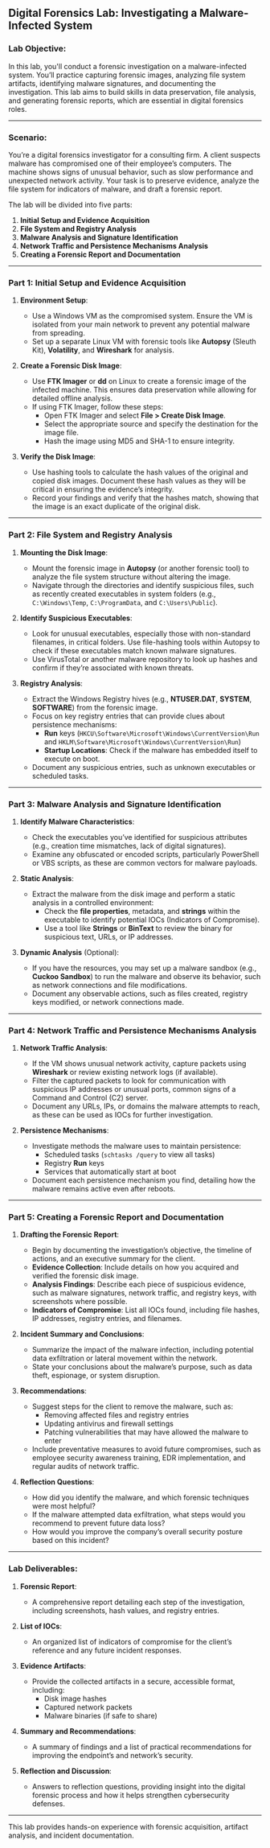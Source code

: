 ## **Digital Forensics Lab: Investigating a Malware-Infected System**


### Lab Objective:
In this lab, you'll conduct a forensic investigation on a malware-infected system. You’ll practice capturing forensic images, analyzing file system artifacts, identifying malware signatures, and documenting the investigation. This lab aims to build skills in data preservation, file analysis, and generating forensic reports, which are essential in digital forensics roles.

---

### **Scenario**:
You’re a digital forensics investigator for a consulting firm. A client suspects malware has compromised one of their employee’s computers. The machine shows signs of unusual behavior, such as slow performance and unexpected network activity. Your task is to preserve evidence, analyze the file system for indicators of malware, and draft a forensic report.

The lab will be divided into five parts:
1. **Initial Setup and Evidence Acquisition**
2. **File System and Registry Analysis**
3. **Malware Analysis and Signature Identification**
4. **Network Traffic and Persistence Mechanisms Analysis**
5. **Creating a Forensic Report and Documentation**

---

### **Part 1: Initial Setup and Evidence Acquisition**

1. **Environment Setup**:
   - Use a Windows VM as the compromised system. Ensure the VM is isolated from your main network to prevent any potential malware from spreading.
   - Set up a separate Linux VM with forensic tools like **Autopsy** (Sleuth Kit), **Volatility**, and **Wireshark** for analysis.

2. **Create a Forensic Disk Image**:
   - Use **FTK Imager** or **dd** on Linux to create a forensic image of the infected machine. This ensures data preservation while allowing for detailed offline analysis.
   - If using FTK Imager, follow these steps:
     - Open FTK Imager and select **File > Create Disk Image**.
     - Select the appropriate source and specify the destination for the image file.
     - Hash the image using MD5 and SHA-1 to ensure integrity.

3. **Verify the Disk Image**:
   - Use hashing tools to calculate the hash values of the original and copied disk images. Document these hash values as they will be critical in ensuring the evidence’s integrity.
   - Record your findings and verify that the hashes match, showing that the image is an exact duplicate of the original disk.

---

### **Part 2: File System and Registry Analysis**

1. **Mounting the Disk Image**:
   - Mount the forensic image in **Autopsy** (or another forensic tool) to analyze the file system structure without altering the image.
   - Navigate through the directories and identify suspicious files, such as recently created executables in system folders (e.g., `C:\Windows\Temp`, `C:\ProgramData`, and `C:\Users\Public`).

2. **Identify Suspicious Executables**:
   - Look for unusual executables, especially those with non-standard filenames, in critical folders. Use file-hashing tools within Autopsy to check if these executables match known malware signatures.
   - Use VirusTotal or another malware repository to look up hashes and confirm if they’re associated with known threats.

3. **Registry Analysis**:
   - Extract the Windows Registry hives (e.g., **NTUSER.DAT**, **SYSTEM**, **SOFTWARE**) from the forensic image.
   - Focus on key registry entries that can provide clues about persistence mechanisms:
     - **Run** keys (`HKCU\Software\Microsoft\Windows\CurrentVersion\Run` and `HKLM\Software\Microsoft\Windows\CurrentVersion\Run`)
     - **Startup Locations**: Check if the malware has embedded itself to execute on boot.
   - Document any suspicious entries, such as unknown executables or scheduled tasks.

---

### **Part 3: Malware Analysis and Signature Identification**

1. **Identify Malware Characteristics**:
   - Check the executables you’ve identified for suspicious attributes (e.g., creation time mismatches, lack of digital signatures).
   - Examine any obfuscated or encoded scripts, particularly PowerShell or VBS scripts, as these are common vectors for malware payloads.

2. **Static Analysis**:
   - Extract the malware from the disk image and perform a static analysis in a controlled environment:
     - Check the **file properties**, metadata, and **strings** within the executable to identify potential IOCs (Indicators of Compromise).
     - Use a tool like **Strings** or **BinText** to review the binary for suspicious text, URLs, or IP addresses.

3. **Dynamic Analysis** (Optional):
   - If you have the resources, you may set up a malware sandbox (e.g., **Cuckoo Sandbox**) to run the malware and observe its behavior, such as network connections and file modifications.
   - Document any observable actions, such as files created, registry keys modified, or network connections made.

---

### **Part 4: Network Traffic and Persistence Mechanisms Analysis**

1. **Network Traffic Analysis**:
   - If the VM shows unusual network activity, capture packets using **Wireshark** or review existing network logs (if available).
   - Filter the captured packets to look for communication with suspicious IP addresses or unusual ports, common signs of a Command and Control (C2) server.
   - Document any URLs, IPs, or domains the malware attempts to reach, as these can be used as IOCs for further investigation.

2. **Persistence Mechanisms**:
   - Investigate methods the malware uses to maintain persistence:
     - Scheduled tasks (`schtasks /query` to view all tasks)
     - Registry **Run** keys
     - Services that automatically start at boot
   - Document each persistence mechanism you find, detailing how the malware remains active even after reboots.

---

### **Part 5: Creating a Forensic Report and Documentation**

1. **Drafting the Forensic Report**:
   - Begin by documenting the investigation’s objective, the timeline of actions, and an executive summary for the client.
   - **Evidence Collection**: Include details on how you acquired and verified the forensic disk image.
   - **Analysis Findings**: Describe each piece of suspicious evidence, such as malware signatures, network traffic, and registry keys, with screenshots where possible.
   - **Indicators of Compromise**: List all IOCs found, including file hashes, IP addresses, registry entries, and filenames.

2. **Incident Summary and Conclusions**:
   - Summarize the impact of the malware infection, including potential data exfiltration or lateral movement within the network.
   - State your conclusions about the malware’s purpose, such as data theft, espionage, or system disruption.

3. **Recommendations**:
   - Suggest steps for the client to remove the malware, such as:
     - Removing affected files and registry entries
     - Updating antivirus and firewall settings
     - Patching vulnerabilities that may have allowed the malware to enter
   - Include preventative measures to avoid future compromises, such as employee security awareness training, EDR implementation, and regular audits of network traffic.

4. **Reflection Questions**:
   - How did you identify the malware, and which forensic techniques were most helpful?
   - If the malware attempted data exfiltration, what steps would you recommend to prevent future data loss?
   - How would you improve the company’s overall security posture based on this incident?

---

### **Lab Deliverables**:

1. **Forensic Report**:
   - A comprehensive report detailing each step of the investigation, including screenshots, hash values, and registry entries.

2. **List of IOCs**:
   - An organized list of indicators of compromise for the client’s reference and any future incident responses.

3. **Evidence Artifacts**:
   - Provide the collected artifacts in a secure, accessible format, including:
     - Disk image hashes
     - Captured network packets
     - Malware binaries (if safe to share)

4. **Summary and Recommendations**:
   - A summary of findings and a list of practical recommendations for improving the endpoint’s and network’s security.

5. **Reflection and Discussion**:
   - Answers to reflection questions, providing insight into the digital forensic process and how it helps strengthen cybersecurity defenses.

---

This lab provides hands-on experience with forensic acquisition, artifact analysis, and incident documentation.
